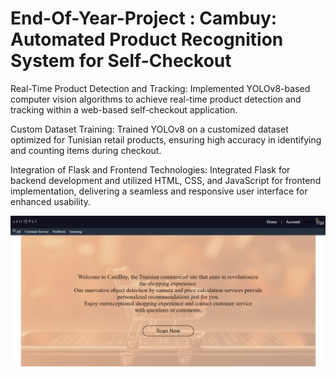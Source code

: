 # End-Of-Year-Project : Cambuy: Automated Product Recognition System for Self-Checkout

Real-Time Product Detection and Tracking: Implemented YOLOv8-based computer vision algorithms to achieve real-time product detection and tracking within a web-based self-checkout application.

Custom Dataset Training: Trained YOLOv8 on a customized dataset optimized for Tunisian retail products, ensuring high accuracy in identifying and counting items during checkout.

Integration of Flask and Frontend Technologies: Integrated Flask for backend development and utilized HTML, CSS, and JavaScript for frontend implementation, delivering a seamless and responsive user interface for enhanced usability.


[![Watch the video](https://raw.githubusercontent.com/maysa-mayel/End-Of-Year-Project/main/Screenshot%202024-09-18%20020035.png)](https://vimeo.com/965582272)

